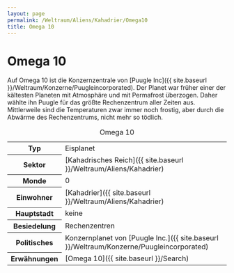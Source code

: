 ```yaml
---
layout: page
permalink: /Weltraum/Aliens/Kahadrier/Omega10
title: Omega 10
---
```



# Omega 10


Auf Omega 10 ist die Konzernzentrale von [Puugle Inc]({{ site.baseurl }}/Weltraum/Konzerne/Puugleincorporated). Der Planet war früher einer der kältesten Planeten mit Atmosphäre und mit Permafrost überzogen. Daher wählte ihn Puugle für das größte Rechenzentrum aller Zeiten aus. Mittlerweile sind die Temperaturen zwar immer noch frostig, aber durch die Abwärme des Rechenzentrums, nicht mehr so tödlich.


<aside>
<table data-type="planet">
<caption>Omega 10</caption>
<tbody>
<tr><th>Typ</th><td>Eisplanet</td></tr>
<tr><th>Sektor</th><td>[Kahadrisches Reich]({{ site.baseurl }}/Weltraum/Aliens/Kahadrier)</td></tr>
<tr><th>Monde</th><td>0</td></tr>
<tr><th>Einwohner</th><td>[Kahadrier]({{ site.baseurl }}/Weltraum/Aliens/Kahadrier)</td></tr>
<tr><th>Hauptstadt</th><td>keine</td></tr>
<tr><th>Besiedelung</th><td>Rechenzentren</td></tr>
<tr><th>Politisches</th><td>Konzernplanet von [Puugle Inc.]({{ site.baseurl }}/Weltraum/Konzerne/Puugleincorporated)</td></tr>
<tr><th>Erwähnungen</th><td>[Omega 10]({{ site.baseurl }}/Search)</td></tr>
</tbody>
</table>

</aside>

